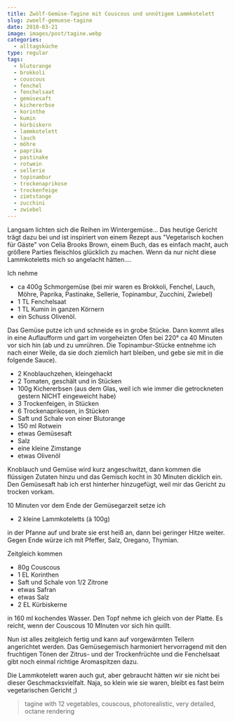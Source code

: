 ```yaml
---
title: Zwölf-Gemüse-Tagine mit Couscous und unnötigem Lammkotelett
slug: zwoelf-gemuese-tagine
date: 2010-03-21
image: images/post/tagine.webp
categories: 
  - alltagsküche
type: regular
tags: 
  - blutorange
  - brokkoli
  - couscous
  - fenchel
  - fenchelsaat
  - gemüsesaft
  - kichererbse
  - korinthe
  - kumin
  - kürbiskern
  - lammkotelett
  - lauch
  - möhre
  - paprika
  - pastinake
  - rotwein
  - sellerie
  - topinambur
  - trockenaprikose
  - trockenfeige
  - zimtstange
  - zucchini
  - zwiebel
---
```


Langsam lichten sich die Reihen im Wintergemüse... Das heutige Gericht trägt dazu bei und ist inspiriert von einem Rezept aus "Vegetarisch kochen für Gäste" von Celia Brooks Brown, einem Buch, das es einfach macht, auch größere Parties fleischlos glücklich zu machen. Wenn da nur nicht diese Lammkoteletts mich so angelacht hätten....

Ich nehme

* ca 400g Schmorgemüse (bei mir waren es Brokkoli, Fenchel, Lauch, Möhre, Paprika, Pastinake, Sellerie, Topinambur, Zucchini, Zwiebel) 
* 1 TL Fenchelsaat 
* 1 TL Kumin in ganzen Körnern 
* ein Schuss Olivenöl.

Das Gemüse putze ich und schneide es in grobe Stücke. Dann kommt alles in eine Auflaufform und gart im vorgeheizten Ofen bei 220° ca 40 Minuten vor sich hin (ab und zu umrühren. Die Topinambur-Stücke entnehme ich nach einer Weile, da sie doch ziemlich hart bleiben, und gebe sie mit in die folgende Sauce).

* 2 Knoblauchzehen, kleingehackt 
* 2 Tomaten, geschält und in Stücken 
* 100g Kichererbsen (aus dem Glas, weil ich wie immer die getrockneten gestern NICHT eingeweicht habe) 
* 3 Trockenfeigen, in Stücken 
* 6 Trockenaprikosen, in Stücken 
* Saft und Schale von einer Blutorange 
* 150 ml Rotwein 
* etwas Gemüsesaft 
* Salz 
* eine kleine Zimstange 
* etwas Olivenöl

Knoblauch und Gemüse wird kurz angeschwitzt, dann kommen die flüssigen Zutaten hinzu und das Gemisch kocht in 30 Minuten dicklich ein. Den Gemüsesaft hab ich erst hinterher hinzugefügt, weil mir das Gericht zu trocken vorkam.

10 Minuten vor dem Ende der Gemüsegarzeit setze ich

* 2 kleine Lammkoteletts (à 100g)

in der Pfanne auf und brate sie erst heiß an, dann bei geringer Hitze weiter. Gegen Ende würze ich mit Pfeffer, Salz, Oregano, Thymian.

Zeitgleich kommen

* 80g Couscous 
* 1 EL Korinthen 
* Saft und Schale von 1/2 Zitrone 
* etwas Safran 
* etwas Salz 
* 2 EL Kürbiskerne

in 160 ml kochendes Wasser. Den Topf nehme ich gleich von der Platte. Es reicht, wenn der Couscous 10 MInuten vor sich hin quillt.

Nun ist alles zeitgleich fertig und kann auf vorgewärmten Tellern angerichtet werden. Das Gemüsegemisch harmoniert hervorragend mit den fruchtigen Tönen der Zitrus- und der Trockenfrüchte und die Fenchelsaat gibt noch einmal richtige Aromaspitzen dazu.

Die Lammkotelett waren auch gut, aber gebraucht hätten wir sie nicht bei dieser Geschmacksvielfalt. Naja, so klein wie sie waren, bleibt es fast beim vegetarischen Gericht ;)

> tagine with 12 vegetables, couscous, photorealistic, very detailed, octane rendering
